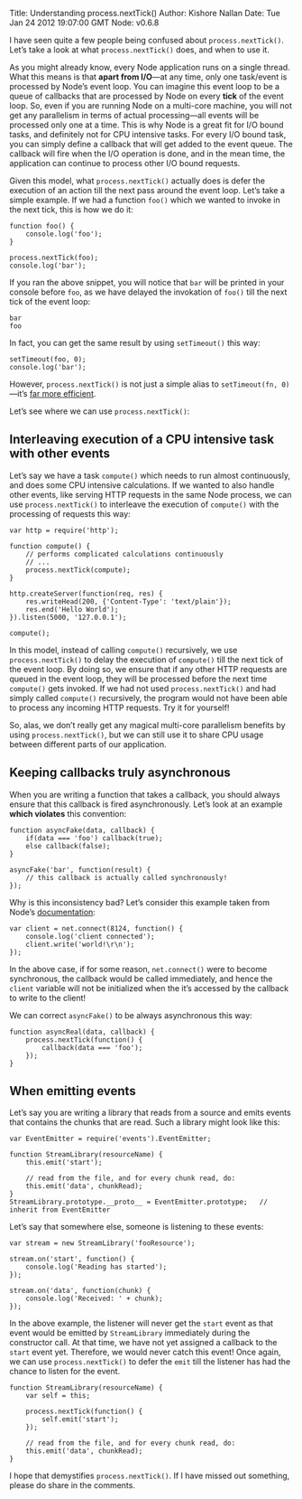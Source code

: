 Title: Understanding process.nextTick()
Author: Kishore Nallan
Date: Tue Jan 24 2012 19:07:00 GMT
Node: v0.6.8

I have seen quite a few people being confused about `process.nextTick()`. Let’s take a look at what `process.nextTick()` does, and when to use it.

As you might already know, every Node application runs on a single thread. What this means is that **apart from I/O**—at any time, only one task/event is processed by Node’s event loop. You can imagine this event loop to be a queue of callbacks that are processed by Node on every **tick** of the event loop. So, even if you are running Node on a multi-core machine, you will not get any parallelism in terms of actual processing—all events will be processed only one at a time. This is why Node is a great fit for I/O bound tasks, and definitely not for CPU intensive tasks. For every I/O bound task, you can simply define a callback that will get added to the event queue. The callback will fire when the I/O operation is done, and in the mean time, the application can continue to process other I/O bound requests. 

Given this model, what `process.nextTick()` actually does is defer the execution of an action till the next pass around the event loop. Let’s take a simple example. If we had a function `foo()` which we wanted to invoke in the next tick, this is how we do it:

	function foo() {
		console.log('foo');
	}
	
	process.nextTick(foo);
	console.log('bar');

If you ran the above snippet, you will notice that `bar` will be printed in your console before `foo`, as we have delayed the invokation of `foo()` till the next tick of the event loop:

	bar
	foo

In fact, you can get the same result by using `setTimeout()` this way:

	setTimeout(foo, 0);
	console.log('bar');

However, `process.nextTick()` is not just a simple alias to `setTimeout(fn, 0)`—it’s [far more efficient](https://gist.github.com/1257394). 

Let’s see where we can use `process.nextTick()`:

## Interleaving execution of a CPU intensive task with other events

Let’s say we have a task `compute()` which needs to run almost continuously, and does some CPU intensive calculations. If we wanted to also handle other events, like serving HTTP requests in the same Node process, we can use `process.nextTick()` to interleave the execution of `compute()` with the processing of requests this way:

	var http = require('http');

	function compute() {
		// performs complicated calculations continuously
		// ...
		process.nextTick(compute);
	}

	http.createServer(function(req, res) {
 		res.writeHead(200, {'Content-Type': 'text/plain'});
 		res.end('Hello World');
	}).listen(5000, '127.0.0.1');

	compute();

In this model, instead of calling `compute()` recursively, we use `process.nextTick()` to delay the execution of `compute()` till the next tick of the event loop. By doing so, we ensure that if any other HTTP requests are queued in the event loop, they will be processed before the next time `compute()` gets invoked. If we had not used `process.nextTick()` and had simply called `compute()` recursively, the program would not have been able to process any incoming HTTP requests. Try it for yourself!

So, alas, we don’t really get any magical multi-core parallelism benefits by using `process.nextTick()`, but we can still use it to share CPU usage between different parts of our application.

## Keeping callbacks truly asynchronous

When you are writing a function that takes a callback, you should always ensure that this callback is fired asynchronously. Let’s look at an example **which violates** this convention:

	function asyncFake(data, callback) {		
		if(data === 'foo') callback(true);
		else callback(false);
	}

	asyncFake('bar', function(result) {
		// this callback is actually called synchronously!
	});


Why is this inconsistency bad? Let’s consider this example taken from Node’s [documentation](http://nodejs.org/docs/latest/api/net.html#net.createConnection):

	var client = net.connect(8124, function() { 
		console.log('client connected');
		client.write('world!\r\n');
	});

In the above case, if for some reason, `net.connect()` were to become synchronous, the callback would be called immediately, and hence the `client` variable will not be initialized when the it’s accessed by the callback to write to the client! 

We can correct `asyncFake()` to be always asynchronous this way:

	function asyncReal(data, callback) {
		process.nextTick(function() {
			callback(data === 'foo');		
		});
	}

## When emitting events

Let’s say you are writing a library that reads from a source and emits events that contains the chunks that are read. Such a library might look like this:
	
	var EventEmitter = require('events').EventEmitter;

	function StreamLibrary(resourceName) { 
		this.emit('start');
				
		// read from the file, and for every chunk read, do:		
		this.emit('data', chunkRead);		
	}
	StreamLibrary.prototype.__proto__ = EventEmitter.prototype;   // inherit from EventEmitter

Let’s say that somewhere else, someone is listening to these events:

	var stream = new StreamLibrary('fooResource');

	stream.on('start', function() {
		console.log('Reading has started');
	});

	stream.on('data', function(chunk) {
		console.log('Received: ' + chunk);
	});

In the above example, the listener will never get the `start` event as that event would be emitted by `StreamLibrary` immediately during the constructor call. At that time, we have not yet assigned a callback to the `start` event yet. Therefore, we would never catch this event! Once again, we can use `process.nextTick()` to defer the `emit` till the listener has had the chance to listen for the event.

	
	function StreamLibrary(resourceName) { 		
		var self = this;
		
		process.nextTick(function() {
			self.emit('start');
		});
				
		// read from the file, and for every chunk read, do:		
		this.emit('data', chunkRead);		
	}
	
I hope that demystifies `process.nextTick()`. If I have missed out something, please do share in the comments.

